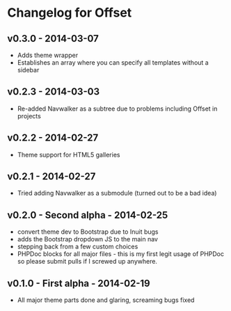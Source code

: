 # Changelog for Offset

## v0.3.0 - 2014-03-07

* Adds theme wrapper
* Establishes an array where you can specify all templates without a sidebar

## v0.2.3 - 2014-03-03

* Re-added Navwalker as a subtree due to problems including Offset in projects

## v0.2.2 - 2014-02-27

* Theme support for HTML5 galleries

## v0.2.1 - 2014-02-27

* Tried adding Navwalker as a submodule (turned out to be a bad idea)

## v0.2.0 - Second alpha - 2014-02-25

* convert theme dev to Bootstrap due to Inuit bugs
* adds the Bootstrap dropdown JS to the main nav
* stepping back from a few custom choices
* PHPDoc blocks for all major files - this is my first legit usage of PHPDoc so please submit pulls if I screwed up anywhere.

## v0.1.0 - First alpha - 2014-02-19

* All major theme parts done and glaring, screaming bugs fixed
